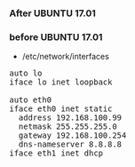 
### After UBUNTU 17.01


### before UBUNTU 17.01
- /etc/network/interfaces

<pre>
auto lo
iface lo inet loopback

auto eth0
iface eth0 inet static
  address 192.168.100.99
  netmask 255.255.255.0
  gateway 192.168.100.254
  dns-nameserver 8.8.8.8
iface eth1 inet dhcp
</pre>
